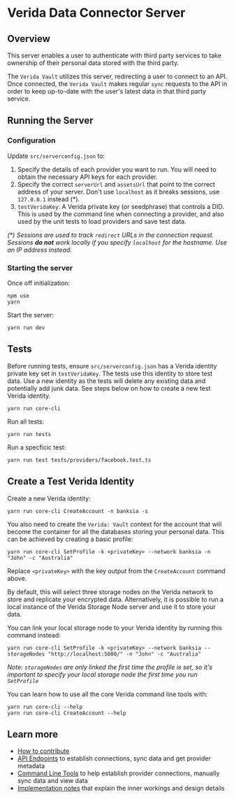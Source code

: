 # Verida Data Connector Server

## Overview

This server enables a user to authenticate with third party services to take ownership of their personal data stored with the third party.

The `Verida Vault` utilizes this server, redirecting a user to connect to an API. Once connected, the `Verida Vault` makes regular `sync` requests to the API in order to keep up-to-date with the user's latest data in that third party service.

## Running the Server

### Configuration

Update `src/serverconfig.json` to:

1. Specify the details of each provider you want to run. You will need to obtain the necessary API keys for each provider.
2. Specify the correct `serverUrl` and `assetsUrl` that point to the correct address of your server. Don't use `localhost` as it breaks sessions, use `127.0.0.1` instead (*).
3. `testVeridaKey`: A Verida private key (or seedphrase) that controls a DID. This is used by the command line when connecting a provider, and also used by the unit tests to load providers and save test data.

_(*) Sessions are used to track `redirect` URLs in the connection request. Sessions **do not** work locally if you specify `localhost` for the hostname. Use an IP address instead._

### Starting the server

Once off initialization:

```
npm use
yarn
```

Start the server:

```
yarn run dev
```

## Tests

Before running tests, ensure `src/serverconfig.json` has a Verida identity private key set in `testVeridaKey`. The tests use this identity to store test data. Use a new identity as the tests will delete any existing data and potentially add junk data. See steps below on how to create a new test Verida identity.

```
yarn run core-cli 
```

Run all tests:

```
yarn run tests
```

Run a specficic test:

```
yarn run test tests/providers/facebook.test.ts
```

## Create a Test Verida Identity

Create a new Verida identity:

```
yarn run core-cli CreateAccount -n banksia -s
```

You also need to create the `Verida: Vault` context for the account that will become the container for all the databases storing your personal data. This can be achieved by creating a basic profile:

```
yarn run core-cli SetProfile -k <privateKey> --network banksia -n "John" -c "Australia"
```

Replace `<privateKey>` with the key output from the `CreateAccount` command above.

By default, this will select three storage nodes on the Verida network to store and replicate your encrypted data. Alternatively, it is possible to run a local instance of the Verida Storage Node server and use it to store your data.

You can link your local storage node to your Verida identity by running this command instead:

```
yarn run core-cli SetProfile -k <privateKey> --network banksia --storageNodes "http://localhost:5000/" -n "John" -c "Australia"
```

_Note: `storageNodes` are only linked the first time the profile is set, so it's important to specify your local storage node the first time you run `SetProfile`_

You can learn how to use all the core Verida command line tools with:

```
yarn run core-cli --help
yarn run core-cli CreateAccount --help
```

## Learn more

- [How to contribute](./docs/Contributing.md)
- [API Endpoints](./docs/Endpoints.md) to establish connections, sync data and get provider metadata
- [Command Line Tools](./docs/CLI.md) to help establish provider connections, manually sync data and view data
- [Implementation notes](./docs/Implementation.md) that explain the inner workings and design details